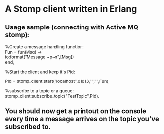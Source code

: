 A Stomp client written in Erlang
================================

Usage sample (connecting with Active MQ stomp):
----------------------------------------------

%Create a message handling function:</br>
  Fun = fun(Msg) -> </br>
              io:format("Message ~p~n",[Msg])</br>
         end,</br>

%Start the client and keep it's Pid:

  Pid = stomp_client:start("localhost",61613,"","",Fun),

%subscribe to a topic or a queue:
  stomp_client:subscribe_topic("TestTopic",Pid).

You should now get a printout on the console every time a message arrives on the topic you've subscribed to.
------------------------------------------------------------------------------------------------------------
